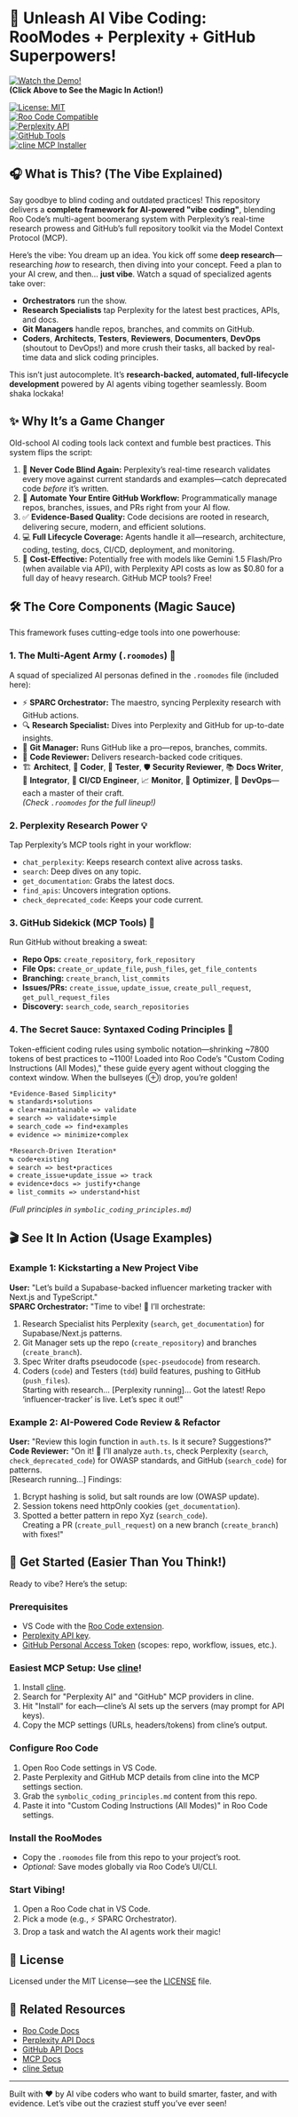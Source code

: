 # 🚀 Unleash AI Vibe Coding: RooModes + Perplexity + GitHub Superpowers!

[![Watch the Demo!](https://img.youtube.com/vi/R86yXPuA7Qs/maxresdefault.jpg)](https://youtu.be/R86yXPuA7Qs)  
**(Click Above to See the Magic In Action!)**

[![License: MIT](https://img.shields.io/badge/License-MIT-yellow.svg)](https://opensource.org/licenses/MIT)  
[![Roo Code Compatible](https://img.shields.io/badge/Roo%20Code-Compatible-brightgreen.svg)](https://roocode.com/)  
[![Perplexity API](https://img.shields.io/badge/Perplexity-Integrated-blue.svg)](https://www.perplexity.ai/)  
[![GitHub Tools](https://img.shields.io/badge/GitHub%20MCP-Enabled-orange.svg)](https://github.com/features)  
[![cline MCP Installer](https://img.shields.io/badge/MCP%20Setup-Easy%20via%20cline-purple.svg)](https://microsoft.github.io/cline/)

## 🎧 What is This? (The Vibe Explained)

Say goodbye to blind coding and outdated practices! This repository delivers a **complete framework for AI-powered "vibe coding"**, blending Roo Code’s multi-agent boomerang system with Perplexity’s real-time research prowess and GitHub’s full repository toolkit via the Model Context Protocol (MCP). 

Here’s the vibe: You dream up an idea. You kick off some **deep research**—researching *how* to research, then diving into your concept. Feed a plan to your AI crew, and then... **just vibe**. Watch a squad of specialized agents take over:

- **Orchestrators** run the show.
- **Research Specialists** tap Perplexity for the latest best practices, APIs, and docs.
- **Git Managers** handle repos, branches, and commits on GitHub.
- **Coders**, **Architects**, **Testers**, **Reviewers**, **Documenters**, **DevOps** (shoutout to DevOps!) and more crush their tasks, all backed by real-time data and slick coding principles.

This isn’t just autocomplete. It’s **research-backed, automated, full-lifecycle development** powered by AI agents vibing together seamlessly. Boom shaka lockaka!

## ✨ Why It’s a Game Changer

Old-school AI coding tools lack context and fumble best practices. This system flips the script:

1. 🧠 **Never Code Blind Again:** Perplexity’s real-time research validates every move against current standards and examples—catch deprecated code *before* it’s written.
2. 🐙 **Automate Your Entire GitHub Workflow:** Programmatically manage repos, branches, issues, and PRs right from your AI flow.
3. ✅ **Evidence-Based Quality:** Code decisions are rooted in research, delivering secure, modern, and efficient solutions.
4. 💻 **Full Lifecycle Coverage:** Agents handle it all—research, architecture, coding, testing, docs, CI/CD, deployment, and monitoring.
5. 💸 **Cost-Effective:** Potentially free with models like Gemini 1.5 Flash/Pro (when available via API), with Perplexity API costs as low as $0.80 for a full day of heavy research. GitHub MCP tools? Free!

## 🛠️ The Core Components (Magic Sauce)

This framework fuses cutting-edge tools into one powerhouse:

### 1. The Multi-Agent Army (`.roomodes`) 🤖
A squad of specialized AI personas defined in the `.roomodes` file (included here):
- ⚡️ **SPARC Orchestrator:** The maestro, syncing Perplexity research with GitHub actions.
- 🔍 **Research Specialist:** Dives into Perplexity and GitHub for up-to-date insights.
- 🔄 **Git Manager:** Runs GitHub like a pro—repos, branches, commits.
- 🧐 **Code Reviewer:** Delivers research-backed code critiques.
- 🏗️ **Architect**, 🧠 **Coder**, 🧪 **Tester**, 🛡️ **Security Reviewer**, 📚 **Docs Writer**, 🔗 **Integrator**, 🚀 **CI/CD Engineer**, 📈 **Monitor**, 🧹 **Optimizer**, 🚀 **DevOps**—each a master of their craft.  
*(Check `.roomodes` for the full lineup!)*

### 2. Perplexity Research Power 💡
Tap Perplexity’s MCP tools right in your workflow:
- `chat_perplexity`: Keeps research context alive across tasks.
- `search`: Deep dives on any topic.
- `get_documentation`: Grabs the latest docs.
- `find_apis`: Uncovers integration options.
- `check_deprecated_code`: Keeps your code current.

### 3. GitHub Sidekick (MCP Tools) 🐙
Run GitHub without breaking a sweat:
- **Repo Ops:** `create_repository`, `fork_repository`
- **File Ops:** `create_or_update_file`, `push_files`, `get_file_contents`
- **Branching:** `create_branch`, `list_commits`
- **Issues/PRs:** `create_issue`, `update_issue`, `create_pull_request`, `get_pull_request_files`
- **Discovery:** `search_code`, `search_repositories`

### 4. The Secret Sauce: Syntaxed Coding Principles 🎯
Token-efficient coding rules using symbolic notation—shrinking ~7800 tokens of best practices to ~1100! Loaded into Roo Code’s "Custom Coding Instructions (All Modes)," these guide every agent without clogging the context window. When the bullseyes (⊕) drop, you’re golden!
```markdown
*Evidence-Based Simplicity*
↹ standards•solutions
⊕ clear•maintainable => validate
⊕ search => validate•simple
⊕ search_code => find•examples
⊕ evidence => minimize•complex

*Research-Driven Iteration*
↹ code•existing
⊕ search => best•practices
⊕ create_issue•update_issue => track
⊕ evidence•docs => justify•change
⊕ list_commits => understand•hist
```
*(Full principles in `symbolic_coding_principles.md`)*

## 🎬 See It In Action (Usage Examples)

### Example 1: Kickstarting a New Project Vibe
**User:** "Let’s build a Supabase-backed influencer marketing tracker with Next.js and TypeScript."  
**SPARC Orchestrator:** "Time to vibe! 🚀 I’ll orchestrate:  
1. Research Specialist hits Perplexity (`search`, `get_documentation`) for Supabase/Next.js patterns.  
2. Git Manager sets up the repo (`create_repository`) and branches (`create_branch`).  
3. Spec Writer drafts pseudocode (`spec-pseudocode`) from research.  
4. Coders (`code`) and Testers (`tdd`) build features, pushing to GitHub (`push_files`).  
Starting with research... [Perplexity running]... Got the latest! Repo ‘influencer-tracker’ is live. Let’s spec it out!"  

### Example 2: AI-Powered Code Review & Refactor
**User:** "Review this login function in `auth.ts`. Is it secure? Suggestions?"  
**Code Reviewer:** "On it! 🧐 I’ll analyze `auth.ts`, check Perplexity (`search`, `check_deprecated_code`) for OWASP standards, and GitHub (`search_code`) for patterns.  
[Research running...] Findings:  
1. Bcrypt hashing is solid, but salt rounds are low (OWASP update).  
2. Session tokens need httpOnly cookies (`get_documentation`).  
3. Spotted a better pattern in repo Xyz (`search_code`).  
Creating a PR (`create_pull_request`) on a new branch (`create_branch`) with fixes!"

## 🔧 Get Started (Easier Than You Think!)

Ready to vibe? Here’s the setup:

### Prerequisites
- VS Code with the [Roo Code extension](https://roocode.com/).
- [Perplexity API key](https://www.perplexity.ai/).
- [GitHub Personal Access Token](https://github.com/settings/tokens) (scopes: repo, workflow, issues, etc.).

### Easiest MCP Setup: Use [cline](https://microsoft.github.io/cline/)!
1. Install [cline](https://microsoft.github.io/cline/).
2. Search for "Perplexity AI" and "GitHub" MCP providers in cline.
3. Hit "Install" for each—cline’s AI sets up the servers (may prompt for API keys).
4. Copy the MCP settings (URLs, headers/tokens) from cline’s output.

### Configure Roo Code
1. Open Roo Code settings in VS Code.
2. Paste Perplexity and GitHub MCP details from cline into the MCP settings section.
3. Grab the `symbolic_coding_principles.md` content from this repo.
4. Paste it into "Custom Coding Instructions (All Modes)" in Roo Code settings.

### Install the RooModes
- Copy the `.roomodes` file from this repo to your project’s root.
- *Optional:* Save modes globally via Roo Code’s UI/CLI.

### Start Vibing!
1. Open a Roo Code chat in VS Code.
2. Pick a mode (e.g., ⚡️ SPARC Orchestrator).
3. Drop a task and watch the AI agents work their magic!

## 📜 License
Licensed under the MIT License—see the [LICENSE](LICENSE) file.

## 🔗 Related Resources
- [Roo Code Docs](https://roocode.com/docs)
- [Perplexity API Docs](https://docs.perplexity.ai/)
- [GitHub API Docs](https://docs.github.com/en/rest)
- [MCP Docs](https://mcp-docs.example.com)
- [cline Setup](https://microsoft.github.io/cline/)

---

Built with ❤️ by AI vibe coders who want to build smarter, faster, and with evidence. Let’s vibe out the craziest stuff you’ve ever seen!
